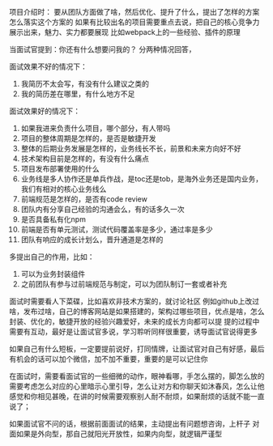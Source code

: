 项目介绍时：
要从团队方面做了啥，然后优化、提升了什么，提出了怎样的方案怎么落实这个方案的
如果有比较出名的项目需要重点去说，把自己的核心竞争力展示出来，魅力、实力都要展现
比如webpack上的一些经验、插件的原理

当面试官提到：你还有什么想要问我的？
分两种情况回答，

面试效果不好的情况下：
1. 我简历不太会写，有没有什么建议之类的
2. 我的简历差在哪里，有什么地方不足



面试效果好的情况下：
1. 如果我进来负责什么项目，哪个部分，有人带吗
2. 项目的整体周期是怎样的，是否是敏捷开发
3. 整体的后期业务发展是怎样的，业务线长不长，前景和未来方向好不好
4. 技术架构目前是怎样的，有没有什么痛点
5. 项目发布部署使用的什么
6. 业务线是多人协作还是单兵作战，是toc还是tob，是海外业务还是国内业务，我们有相对的核心业务线么
7. 前端规范是怎样的，是否有code review
8. 团队内有分享自己经验的沟通会么，有的话多久一次
9. 是否具备私有化npm
10. 前端是否有单元测试，测试代码覆盖率是多少，通过率是多少
11. 团队有响应的成长计划么，晋升通道是怎样的





多提出自己的作用，比如：
1. 可以为业务封装组件
2. 之前团队有参与过前端规范与制定，可以为团队制订一套或者补充



面试时需要看人下菜碟，比如喜欢非技术方案的，就讨论社区
例如github上改过啥，发布过啥，自己的博客网站是如果搭建的，架构过哪些项目，优点是啥，怎么封装、优化的，敏捷开放的经验兴趣爱好，未来的成长方向都可以提
提的过程中需要有互动，最好是让面试官多说，学习聆听同样很重要，诱导面试官说得更多

如果自己有什么短板，一定要提前说好，打同情牌，让面试官对自己有好感，最后有机会的话可以加个微信，加不加不重要，重要的是可以记住你

在面试时，需要看面试官的一些细微的动作，眼神看哪，手怎么摆的，脚怎么放的
需要考虑怎么对应的心里暗示心里引导，怎么让对方和你聊天如沐春风，怎么让他感觉和你相见甚晚，在讲的时候需要观察别人耐不耐烦，如果耐烦的话就不能一直说了；

如果面试官不问的话，根据前面面试的结果，主动提出有问题想咨询，上杆子
对面如果是外向型，那自己就阳光开放性，如果内向型，就逻辑严谨型
